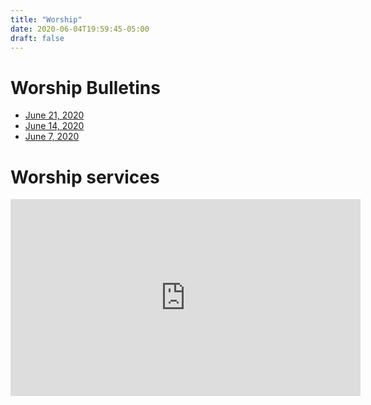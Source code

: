 ```yaml
---
title: "Worship"
date: 2020-06-04T19:59:45-05:00
draft: false
---
```


# Worship Bulletins

* [June 21, 2020](/pdf/06-21-2020.pdf)
* [June 14, 2020](/pdf/06-14-2020.pdf)
* [June 7, 2020](/pdf/06-07-2020.pdf)

# Worship services

<iframe width="560" height="315" src="https://www.youtube.com/embed/videoseries?list=PLapVdTsxVE01QDYhxVz1uNFo9CM5Op9wf" frameborder="0" allow="accelerometer; autoplay; encrypted-media; gyroscope; picture-in-picture" allowfullscreen></iframe>
